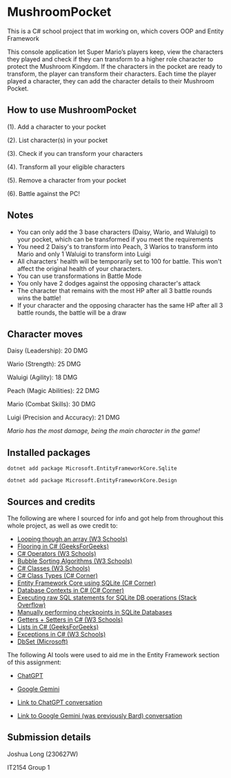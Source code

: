 # MushroomPocket
This is a C# school project that im working on, which covers OOP and Entity Framework

This console application let Super Mario’s players keep, view the characters they played and check if they can transform to a higher role character to protect the Mushroom Kingdom. If the characters in the pocket are ready to transform, the player can transform their characters. Each time the player played a character, they can add the character details to their Mushroom Pocket.

## How to use MushroomPocket
(1). Add a character to your pocket

(2). List character(s) in your pocket

(3). Check if you can transform your characters

(4). Transform all your eligible characters

(5). Remove a character from your pocket

(6). Battle against the PC!

## Notes
- You can only add the 3 base characters (Daisy, Wario, and Waluigi) to your pocket, which can be transformed if you meet the requirements
- You need 2 Daisy's to transform into Peach, 3 Warios to transform into Mario and only 1 Waluigi to transform into Luigi
- All characters' health will be temporarily set to 100 for battle. This won't affect the original health of your characters.
- You can use transformations in Battle Mode
- You only have 2 dodges against the opposing character's attack
- The character that remains with the most HP after all 3 battle rounds wins the battle!
- If your character and the opposing character has the same HP after all 3 battle rounds, the battle will be a draw

## Character moves
Daisy (Leadership): 20 DMG

Wario (Strength): 25 DMG

Waluigi (Agility): 18 DMG

Peach (Magic Abilities): 22 DMG

Mario (Combat Skills): 30 DMG

Luigi (Precision and Accuracy): 21 DMG

*Mario has the most damage, being the main character in the game!*

## Installed packages
`dotnet add package Microsoft.EntityFrameworkCore.Sqlite`

`dotnet add package Microsoft.EntityFrameworkCore.Design`


## Sources and credits
The following are where I sourced for info and got help from throughout this whole project, as well as owe credit to:
- [Looping though an array (W3 Schools)](https://www.w3schools.com/cs/cs_arrays_loop.php)
- [Flooring in C# (GeeksForGeeks)](https://www.geeksforgeeks.org/c-sharp-math-floor-method/)
- [C# Operators (W3 Schools)](https://www.w3schools.com/cs/cs_operators.php)
- [Bubble Sorting Algorithms (W3 Schools)](https://www.w3schools.com/dsa/dsa_algo_bubblesort.php)
- [C# Classes (W3 Schools)](https://www.w3schools.com/cs/cs_classes.php)
- [C# Class Types (C# Corner)](https://www.c-sharpcorner.com/UploadFile/0c1bb2/types-of-classes-in-C-Sharp1/)
- [Entity Framework Core using SQLite (C# Corner)](https://www.c-sharpcorner.com/article/get-started-with-entity-framework-core-using-sqlite/)
- [Database Contexts in C# (C# Corner)](https://www.google.com/url?sa=t&source=web&rct=j&opi=89978449&url=https://www.c-sharpcorner.com/article/entity-framework-dbcontext/%23:~:text%3DAs%2520per%2520Microsoft%2520%25E2%2580%259CA%2520DbContext,between%2520Entity%2520Framework%2520and%2520Database.&ved=2ahUKEwi8oOjs0peGAxV5e2wGHfwyCAkQFnoECA4QAw&usg=AOvVaw2Ra8ic4MBwiJbUtWeAk2vi)
- [Executing raw SQL statements for SQLite DB operations (Stack Overflow)](https://stackoverflow.com/questions/64125596/how-to-use-context-database-executesqlinterpolated)
- [Manually performing checkpoints in SQLite Databases](https://stackoverflow.com/questions/64125596/how-to-use-context-database-executesqlinterpolated)
- [Getters + Setters in C# (W3 Schools)](https://www.w3schools.com/cs/cs_properties.php)
- [Lists in C# (GeeksForGeeks)](https://www.geeksforgeeks.org/c-sharp-list-class/)
- [Exceptions in C# (W3 Schools)](https://www.w3schools.com/cs/cs_exceptions.php)
- [DbSet (Microsoft)](https://www.google.com/url?sa=t&source=web&rct=j&opi=89978449&url=https://learn.microsoft.com/en-us/dotnet/api/system.data.entity.dbset-1%3Fview%3Dentity-framework-6.2.0%23:~:text%3DA%2520DbSet%2520represents%2520the%2520collection,a%2520DbContext%2520using%2520the%2520DbContext.&ved=2ahUKEwjnp4zyuoiGAxX-d2wGHWiZBbYQFnoECBMQAw&usg=AOvVaw0CYGl-mhiemJrwTPhoZZ8T)

The following AI tools were used to aid me in the Entity Framework section of this assignment:

- [ChatGPT](chatgpt.com)
- [Google Gemini](https://gemini.google.com/app)

- [Link to ChatGPT conversation](https://chat.openai.com/share/7b183fae-63ca-4dd4-9f1d-bbffa0732616)
- [Link to Google Gemini (was previously Bard) conversation](https://g.co/gemini/share/2c1bb1c6831a)


## Submission details

Joshua Long (230627W)

IT2154 Group 1
